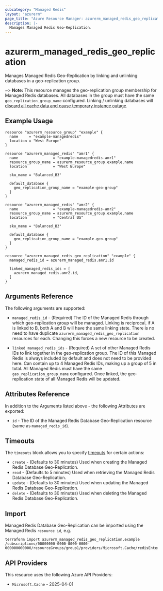 ```yaml
---
subcategory: "Managed Redis"
layout: "azurerm"
page_title: "Azure Resource Manager: azurerm_managed_redis_geo_replication"
description: |-
  Manages Managed Redis Geo-Replication.
---
```


# azurerm_managed_redis_geo_replication

Manages Managed Redis Geo-Replication by linking and unlinking databases in a geo-replication group.

~> **Note:** This resource manages the geo-replication group membership for Managed Redis databases. All databases in the group must have the same `geo_replication_group_name` configured. Linking / unlinking databases will [discard all cache data and cause temporary instance outage](https://learn.microsoft.com/azure/redis/how-to-active-geo-replication).

## Example Usage

```hcl
resource "azurerm_resource_group" "example" {
  name     = "example-managedredis"
  location = "West Europe"
}

resource "azurerm_managed_redis" "amr1" {
  name                = "example-managedredis-amr1"
  resource_group_name = azurerm_resource_group.example.name
  location            = "West Europe"

  sku_name = "Balanced_B3"

  default_database {
    geo_replication_group_name = "example-geo-group"
  }
}

resource "azurerm_managed_redis" "amr2" {
  name                = "example-managedredis-amr2"
  resource_group_name = azurerm_resource_group.example.name
  location            = "Central US"

  sku_name = "Balanced_B3"

  default_database {
    geo_replication_group_name = "example-geo-group"
  }
}

resource "azurerm_managed_redis_geo_replication" "example" {
  managed_redis_id = azurerm_managed_redis.amr1.id

  linked_managed_redis_ids = [
    azurerm_managed_redis.amr2.id,
  ]
}
```

## Arguments Reference

The following arguments are supported:

* `managed_redis_id` - (Required) The ID of the Managed Redis through which geo-replication group will be managed. Linking is reciprocal, if A is linked to B, both A and B will have the same linking state. There is no need to have duplicate `azurerm_managed_redis_geo_replication` resources for each. Changing this forces a new resource to be created.

* `linked_managed_redis_ids` - (Required) A set of other Managed Redis IDs to link together in the geo-replication group. The ID of this Managed Redis is always included by default and does not need to be provided here. Can contain up to 4 Managed Redis IDs, making up a group of 5 in total. All Managed Redis must have the same `geo_replication_group_name` configured. Once linked, the geo-replication state of all Managed Redis will be updated.

## Attributes Reference

In addition to the Arguments listed above - the following Attributes are exported:

* `id` - The ID of the Managed Redis Database Geo-Replication resource (same as `managed_redis_id`).

## Timeouts

The `timeouts` block allows you to specify [timeouts](https://www.terraform.io/language/resources/syntax#operation-timeouts) for certain actions:

* `create` - (Defaults to 30 minutes) Used when creating the Managed Redis Database Geo-Replication.
* `read` - (Defaults to 5 minutes) Used when retrieving the Managed Redis Database Geo-Replication.
* `update` - (Defaults to 30 minutes) Used when updating the Managed Redis Database Geo-Replication.
* `delete` - (Defaults to 30 minutes) Used when deleting the Managed Redis Database Geo-Replication.

## Import

Managed Redis Database Geo-Replication can be imported using the Managed Redis `resource id`, e.g.

```shell
terraform import azurerm_managed_redis_geo_replication.example /subscriptions/00000000-0000-0000-0000-000000000000/resourceGroups/group1/providers/Microsoft.Cache/redisEnterprise/cluster1
```

## API Providers
<!-- This section is generated, changes will be overwritten -->
This resource uses the following Azure API Providers:

* `Microsoft.Cache` - 2025-04-01
